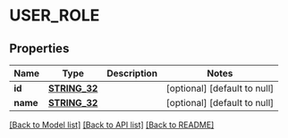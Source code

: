 # USER_ROLE

## Properties
Name | Type | Description | Notes
------------ | ------------- | ------------- | -------------
**id** | [**STRING_32**](STRING_32.md) |  | [optional] [default to null]
**name** | [**STRING_32**](STRING_32.md) |  | [optional] [default to null]

[[Back to Model list]](../README.md#documentation-for-models) [[Back to API list]](../README.md#documentation-for-api-endpoints) [[Back to README]](../README.md)


